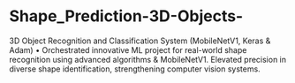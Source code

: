 # Shape_Prediction-3D-Objects-
 3D Object Recognition and Classification System (MobileNetV1, Keras &amp; Adam)  • Orchestrated innovative ML project for real-world shape recognition using advanced algorithms &amp;  MobileNetV1. Elevated precision in diverse shape identification, strengthening computer vision systems.
